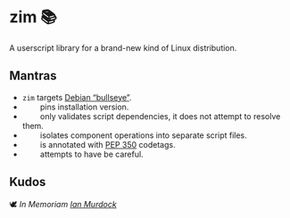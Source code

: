 <!-- This Source Code Form is subject to the terms of the Mozilla Public
   - License, v. 2.0. If a copy of the MPL was not distributed with this
   - file, You can obtain one at https://mozilla.org/MPL/2.0/. -->

# zim 📚
A userscript library for a brand-new kind of Linux distribution.

## Mantras
- `zim` targets [Debian “bullseye”](https://www.debian.org/releases/bullseye/).
-  &nbsp;&nbsp;&nbsp;&nbsp;&nbsp;&nbsp;&nbsp;&nbsp;pins installation version.
-  &nbsp;&nbsp;&nbsp;&nbsp;&nbsp;&nbsp;&nbsp;&nbsp;only validates script dependencies, it does not attempt to resolve them.
-  &nbsp;&nbsp;&nbsp;&nbsp;&nbsp;&nbsp;&nbsp;&nbsp;isolates component operations into separate script files.
-  &nbsp;&nbsp;&nbsp;&nbsp;&nbsp;&nbsp;&nbsp;&nbsp;is annotated with [PEP 350](https://peps.python.org/pep-0350/) codetags.
-  &nbsp;&nbsp;&nbsp;&nbsp;&nbsp;&nbsp;&nbsp;&nbsp;attempts to have be careful.

## Kudos
🕊️ *In Memoriam [Ian Murdock](https://en.wikipedia.org/wiki/Ian_Murdock)*
